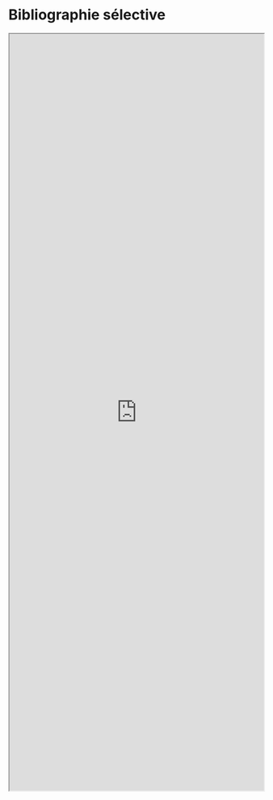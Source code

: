 
# Bibliographie sélective

<iframe src="http://bookwyrm.social/list/4395/embed/907c98cd58f84c71aa5b45399adbd84e" id="bookwyrm_list_embed" name="Open Science Video" scrolling="yes" frameborder="1" marginheight="0px" marginwidth="0px" height="1500px" width="100%" allowfullscreen></iframe>

